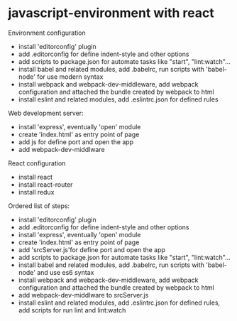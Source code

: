 # javascript-environment with react

Environment configuration
- install 'editorconfig' plugin
- add .editorconfig for define indent-style and other options
- add scripts to package.json for automate tasks like "start", "lint:watch"...
- install babel and related modules, add .babelrc, run scripts with 'babel-node' for use modern syntax
- install webpack and webpack-dev-middleware, add webpack configuration and attached the bundle created by webpack to html
- install eslint and related modules, add .eslintrc.json for defined rules 

Web development server:
- install 'express', eventually 'open' module
- create 'index.html' as entry point of page
- add js for define port and open the app
- add webpack-dev-middlware 

React configuration
- install react
- install react-router
- install redux

Ordered list of steps:
- install 'editorconfig' plugin
- add .editorconfig for define indent-style and other options
- install 'express', eventually 'open' module
- create 'index.html' as entry point of page
- add 'srcServer.js'for define port and open the app 
- add scripts to package.json for automate tasks like "start", "lint:watch"...
- install babel and related modules, add .babelrc, run scripts with 'babel-node' and use es6 syntax
- install webpack and webpack-dev-middleware, add webpack configuration and attached the bundle created by webpack to html
- add webpack-dev-middlware to srcServer.js
- install eslint and related modules, add .eslintrc.json for defined rules, add scripts for run lint and lint:watch
